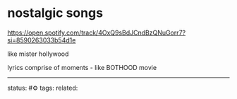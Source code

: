 # nostalgic songs
https://open.spotify.com/track/4OxQ9sBdJCndBzQNuGorr7?si=8590263033b54d1e

like mister hollywood

lyrics comprise of moments - like BOTHOOD movie

---
status: #⚙️ 
tags: 
related: 
